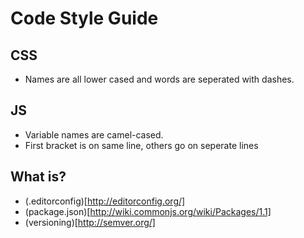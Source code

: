 # Code Style Guide

## CSS
- Names are all lower cased and words are seperated with dashes.

## JS
- Variable names are camel-cased.
- First bracket is on same line, others go on seperate lines

## What is?
- (.editorconfig)[http://editorconfig.org/]
- (package.json)[http://wiki.commonjs.org/wiki/Packages/1.1]
- (versioning)[http://semver.org/]